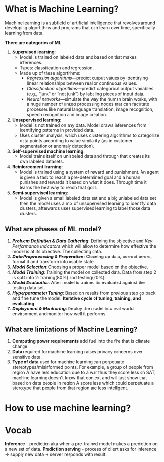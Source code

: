 # What is Machine Learning?
Machine learning is a subfield of artificial intelligence that revolves around developing algortithms and programs that can learn over time, specifically learning from data.

**There are categories of ML**
1. **Supervised learning**: 
    - Model is trained on labeled data and based on that makes inferences.
    - Types: classification and regression.
    - Made up of these algortithms:
        - *Regression algorithms*—predict output values by identifying linear relationships between real or continuous values.
        - *Classification algorithms*—predict categorical output variables (e.g., “junk” or “not junk”) by labeling pieces of input data. 
        - *Neural networks*—simulate the way the human brain works, with a huge number of linked processing nodes that can facilitate processes like natural language translation, image recognition, speech recognition and image creation.
2. **Unsupervised learning**: 
    - Model is not trained on any data. Model draws inferences from identifying patterns in provided data.
    - Uses cluster analysis, which uses clustering algorithms to categorize data points according to value similarity (as in customer segmentation or anomaly detection).
3. **Self-supervised machine learning**:
    - Model trains itself on unlabeled data and through that creates its own labeled datasets.
4. **Reinforcement learning**: 
    - Model is trained using a system of reward and punishment. An agent is given a task to reach a pre-determined goal and a human punishes and rewards it based on what it does. Through time it learns the best way to reach that goal.
5. **Semi-supervised learning**:
    - Model is given a small labeled data set and a big unlabeled data set then the model uses a mix of unsupervised learning to identify data clusters, afterwards uses supervised learning to label those data clusters.

## What are phases of ML model?
 1. ***Problem Definition & Data Gathering***: Defining the objective and *Key Performance Indicators* which will allow to determine how effective the model is at its objective. The collecting data.
 2. ***Data Preprocessing & Preparation***: Cleaning up data, correct errors, format it and transform into usable state.
 3. ***Model Selection***: Choosing a proper model based on the objective.
 4. ***Model Training***: Training the model on collected data. Data from step 2 is split into 2: training(80%) and testing(20%).
 5. ***Model Evaluation***: After model is trained its evaluated against the testing data set.
 6. ***Hyperparameter Tuning***: Based on results from previous step go back and fine tune the model. **Iterative cycle of  tuning, training, and evaluating**.
 7. ***Deployment & Monitoring***: Deploy the model into real world environment and monitor how well it performs.

## What are limitations of Machine Learning?
1. **Computing power requirements** add fuel into the fire that is climate change.
2. **Data** required for machine learning raises privacy concerns over sensitive data.
3. **Type of data** used for machine learning can perpetuate stereotypes/misinformed points. For example, a group of people from region A have less education due to a war thus they score less on SAT, machine learning doesn't know that context and will just show that based on data people in region A score less which could perpetuate a sterotype that people from that region are less intelligent.



# How to use machine learning?
# Vocab
**Inference** - prediction aka when a pre-trained model makes a prediction on a new set of data.
**Prediction serving** - process of client asks for inference -> supply new data -> server responds with result. 